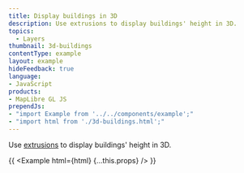 ```yaml
---
title: Display buildings in 3D
description: Use extrusions to display buildings' height in 3D.
topics:
  - Layers
thumbnail: 3d-buildings
contentType: example
layout: example
hideFeedback: true
language:
- JavaScript
products:
- MapLibre GL JS
prependJs:
- "import Example from '../../components/example';"
- "import html from './3d-buildings.html';"
---
```


Use [extrusions](https://maplibre.org/maplibre-style-spec/layers/#fill-extrusion) to display buildings' height in 3D.

{{ <Example html={html} {...this.props} /> }}
